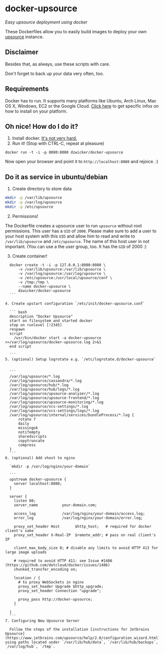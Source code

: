 
# docker-upsource

*Easy upsource deployment using docker*

These Dockerfiles allow you to easily build images to deploy your own [upsource](http://www.jetbrains.com/upsource/) instance.

## Disclaimer
Besides that, as always, use these scripts with care.

Don't forget to back up your data very often, too.

## Requirements
Docker has to run. It supports many platforms like Ubuntu, Arch Linux, Mac OS X, Windows, EC2 or the Google Cloud.
[Click here](http://docs.docker.io/en/latest/installation/) to get specific infos on how to install on your platform.

## Oh nice! How do I do it?
1. Install docker. [It's not very hard.](http://docs.docker.io/en/latest/installation/)
2. Run it! (Stop with CTRL-C, repeat at pleasure)

  `docker run -t -i -p 8080:8080 dzwicker/docker-upsource`



Now open your browser and point it to `http://localhost:8080` and rejoice. :)

## Do it as service in ubuntu/debian
1. Create directory to store data
  
  ``` bash
  mkdir -p /var/lib/upsource
  mkdir -p /var/log/upsource
  mkdir -p /etc/upsource
  ```

2. Permissions!

  The Dockerfile creates a upsource user to run `upsource` without root permissions. This user has a `UID` of `2000`. Please make sure to add a user to your host system with this `UID` and allow him to read and write to `/var/lib/upsource` and `/etc/upsource`. The name of this host user in not important. (You can use a the user group, too. It has the `GID` of 2000 :)
  
3. Create container!

  ```
    docker create -t -i -p 127.0.0.1:8080:8080 \
    	-v /var/lib/upsource:/var/lib/upsource \
    	-v /var/log/upsource:/var/log/upsource \
    	-v /etc/upsource:/usr/local/upsource/conf \
    	-v /tmp:/tmp \
    	--name docker-upsource \
    	dzwicker/docker-upsource
    ```

4. Create upstart configuration `/etc/init/docker-upsource.conf`

	``` bash
	description "Docker Upsource"
	start on filesystem and started docker
	stop on runlevel [!2345]
	respawn
	script
	  /usr/bin/docker start -a docker-upsource >>/var/log/upsource/docker-upsource.log 2>&1
	end script

	```
5. (optional) Setup logrotate e.g. `/etc/logrotate.d/docker-upsource`


	```
	/var/log/upsource/*.log
	/var/log/upsource/cassandra/*.log 
	/var/log/upsource/hub/*.log 
    /var/log/upsource/hub/logs/*.log
	/var/log/upsource/upsource-analyzer/*.log 
	/var/log/upsource/upsource-frontend/*.log 
	/var/log/upsource/upsource-monitoring/*.log 
	/var/log/upsource/vcs-settings/*.log 
    /var/log/upsource/vcs-settings/logs/*.log
	/var/log/upsource/internal/services/bundleProcess/*.log {
		rotate 7
		daily
		missingok
		notifempty
		sharedscripts
		copytruncate
		compress
	}
	```
6. (optional) Add vhost to nginx

	`mkdir -p /var/log/nginx/your-domain`

	```
	upstream docker-upsource {
	  server localhost:8080;
	}

	server {
	  listen 80;
	  server_name           your-domain.com;

	  access_log            /var/log/nginx/your-domain/access.log;
	  error_log             /var/log/nginx/your-domain/error.log;

	  proxy_set_header Host       $http_host;   # required for docker client's sake
	  proxy_set_header X-Real-IP  $remote_addr; # pass on real client's IP

	  client_max_body_size 0; # disable any limits to avoid HTTP 413 for large image uploads

	  # required to avoid HTTP 411: see Issue #1486 (https://github.com/dotcloud/docker/issues/1486)
	  chunked_transfer_encoding on;

	  location / {
	  	# to proxy WebSockets in nginx
        proxy_set_header Upgrade $http_upgrade;
        proxy_set_header Connection "upgrade";
              
	    proxy_pass http://docker-upsource;
	  }

	}
	```
7. Configuring New Upsource Server
	
	Follow the steps of the installation [instructions for Jetbrains Upsource](https://www.jetbrains.com/upsource/help/2.0/configuration_wizard.html) using paths located under `/var/lib/hub/data`, `/var/lib/hub/backups`, `/var/log/hub`, `/tmp`.
